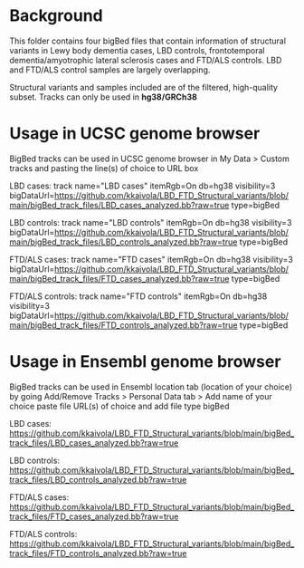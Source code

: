 # Background

This folder contains four bigBed files that contain information of structural variants in Lewy body dementia cases, LBD controls, frontotemporal dementia/amyotrophic lateral sclerosis cases and FTD/ALS controls. LBD and FTD/ALS control samples are largely overlapping.

Structural variants and samples included are of the filtered, high-quality subset. Tracks can only be used in **hg38/GRCh38**

# Usage in UCSC genome browser
BigBed tracks can be used in UCSC genome browser in My Data > Custom tracks and pasting the line(s) of choice to URL box

LBD cases:
track name="LBD cases" itemRgb=On db=hg38 visibility=3 bigDataUrl=https://github.com/kkaivola/LBD_FTD_Structural_variants/blob/main/bigBed_track_files/LBD_cases_analyzed.bb?raw=true type=bigBed

LBD controls:
track name="LBD controls" itemRgb=On db=hg38 visibility=3 bigDataUrl=https://github.com/kkaivola/LBD_FTD_Structural_variants/blob/main/bigBed_track_files/LBD_controls_analyzed.bb?raw=true type=bigBed

FTD/ALS cases:
track name="FTD cases" itemRgb=On db=hg38 visibility=3 bigDataUrl=https://github.com/kkaivola/LBD_FTD_Structural_variants/blob/main/bigBed_track_files/FTD_cases_analyzed.bb?raw=true type=bigBed

FTD/ALS controls:
track name="FTD controls" itemRgb=On db=hg38 visibility=3 bigDataUrl=https://github.com/kkaivola/LBD_FTD_Structural_variants/blob/main/bigBed_track_files/FTD_controls_analyzed.bb?raw=true type=bigBed

# Usage in Ensembl genome browser
BigBed tracks can be used in Ensembl location tab (location of your choice) by going Add/Remove Tracks > Personal Data tab > Add name of your choice paste file URL(s) of choice and add file type bigBed

LBD cases: https://github.com/kkaivola/LBD_FTD_Structural_variants/blob/main/bigBed_track_files/LBD_cases_analyzed.bb?raw=true

LBD controls: https://github.com/kkaivola/LBD_FTD_Structural_variants/blob/main/bigBed_track_files/LBD_controls_analyzed.bb?raw=true

FTD/ALS cases: https://github.com/kkaivola/LBD_FTD_Structural_variants/blob/main/bigBed_track_files/FTD_cases_analyzed.bb?raw=true

FTD/ALS controls: https://github.com/kkaivola/LBD_FTD_Structural_variants/blob/main/bigBed_track_files/FTD_controls_analyzed.bb?raw=true
